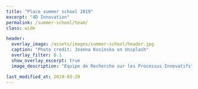 ```yaml
---
title: "Place summer school 2019"
excerpt: "4D Innovation"
permalink: /summer-school/team/
class: wide

header:
  overlay_image: /assets/images/summer-school/header.jpg
  caption: "Photo credit: Joanna Kosinska on Unsplash"
  overlay_filter: 0.1
  show_overlay_excerpt: true 
  image_description: "Equipe de Recherche sur les Processus Innovatifs"

last_modified_at: 2019-03-29
---
```



